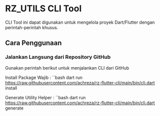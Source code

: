 # RZ_UTILS CLI Tool

CLI Tool ini dapat digunakan untuk mengelola proyek Dart/Flutter dengan perintah-perintah khusus.

## Cara Penggunaan

### Jalankan Langsung dari Repository GitHub

Gunakan perintah berikut untuk menjalankan CLI dari GitHub

Install Package Wajib :
``bash
dart run https://raw.githubusercontent.com/achreza/rz-flutter-cli/main/bin/cli.dart install

Generate Utility Helper :
``bash
dart run https://raw.githubusercontent.com/achreza/rz-flutter-cli/main/bin/cli.dart generate
